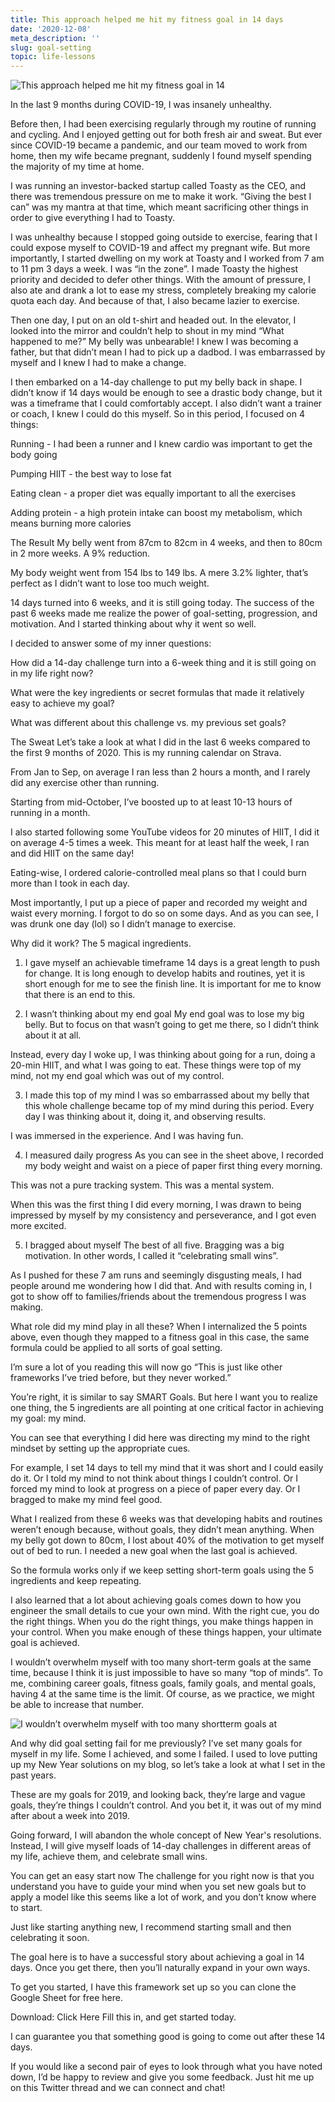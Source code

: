 ```yaml
---
title: This approach helped me hit my fitness goal in 14 days
date: '2020-12-08'
meta_description: ''
slug: goal-setting
topic: life-lessons
---
```


<img src="/images/blog/goal-setting-1.png" alt="This approach helped me hit my fitness goal in 14" class="cover-image" />


In the last 9 months during COVID-19, I was insanely unhealthy.

Before then, I had been exercising regularly through my routine of running and cycling. And I enjoyed getting out for both fresh air and sweat. But ever since COVID-19 became a pandemic, and our team moved to work from home, then my wife became pregnant, suddenly I found myself spending the majority of my time at home.

I was running an investor-backed startup called Toasty as the CEO, and there was tremendous pressure on me to make it work. “Giving the best I can” was my mantra at that time, which meant sacrificing other things in order to give everything I had to Toasty.

I was unhealthy because I stopped going outside to exercise, fearing that I could expose myself to COVID-19 and affect my pregnant wife. But more importantly, I started dwelling on my work at Toasty and I worked from 7 am to 11 pm 3 days a week. I was “in the zone”. I made Toasty the highest priority and decided to defer other things. With the amount of pressure, I also ate and drank a lot to ease my stress, completely breaking my calorie quota each day. And because of that, I also became lazier to exercise.

Then one day, I put on an old t-shirt and headed out. In the elevator, I looked into the mirror and couldn’t help to shout in my mind “What happened to me?” My belly was unbearable! I knew I was becoming a father, but that didn’t mean I had to pick up a dadbod. I was embarrassed by myself and I knew I had to make a change.

I then embarked on a 14-day challenge to put my belly back in shape. I didn’t know if 14 days would be enough to see a drastic body change, but it was a timeframe that I could comfortably accept. I also didn’t want a trainer or coach, I knew I could do this myself. So in this period, I focused on 4 things:

Running - I had been a runner and I knew cardio was important to get the body going

Pumping HIIT - the best way to lose fat

Eating clean - a proper diet was equally important to all the exercises

Adding protein - a high protein intake can boost my metabolism, which means burning more calories

The Result
My belly went from 87cm to 82cm in 4 weeks, and then to 80cm in 2 more weeks. A 9% reduction.

My body weight went from 154 lbs to 149 lbs. A mere 3.2% lighter, that’s perfect as I didn’t want to lose too much weight.

14 days turned into 6 weeks, and it is still going today. The success of the past 6 weeks made me realize the power of goal-setting, progression, and motivation. And I started thinking about why it went so well.

I decided to answer some of my inner questions:

How did a 14-day challenge turn into a 6-week thing and it is still going on in my life right now?

What were the key ingredients or secret formulas that made it relatively easy to achieve my goal?

What was different about this challenge vs. my previous set goals?

The Sweat
Let’s take a look at what I did in the last 6 weeks compared to the first 9 months of 2020. This is my running calendar on Strava.

From Jan to Sep, on average I ran less than 2 hours a month, and I rarely did any exercise other than running.




Starting from mid-October, I’ve boosted up to at least 10-13 hours of running in a month.

I also started following some YouTube videos for 20 minutes of HIIT, I did it on average 4-5 times a week. This meant for at least half the week, I ran and did HIIT on the same day!

Eating-wise, I ordered calorie-controlled meal plans so that I could burn more than I took in each day.




Most importantly, I put up a piece of paper and recorded my weight and waist every morning. I forgot to do so on some days. And as you can see, I was drunk one day (lol) so I didn’t manage to exercise.




Why did it work? The 5 magical ingredients.
1. I gave myself an achievable timeframe
14 days is a great length to push for change. It is long enough to develop habits and routines, yet it is short enough for me to see the finish line. It is important for me to know that there is an end to this.

2. I wasn’t thinking about my end goal
My end goal was to lose my big belly. But to focus on that wasn’t going to get me there, so I didn’t think about it at all.

Instead, every day I woke up, I was thinking about going for a run, doing a 20-min HIIT, and what I was going to eat. These things were top of my mind, not my end goal which was out of my control.

3. I made this top of my mind
I was so embarrassed about my belly that this whole challenge became top of my mind during this period. Every day I was thinking about it, doing it, and observing results.

I was immersed in the experience. And I was having fun.

4. I measured daily progress
As you can see in the sheet above, I recorded my body weight and waist on a piece of paper first thing every morning.

This was not a pure tracking system. This was a mental system.

When this was the first thing I did every morning, I was drawn to being impressed by myself by my consistency and perseverance, and I got even more excited.

5. I bragged about myself
The best of all five. Bragging was a big motivation. In other words, I called it “celebrating small wins”.

As I pushed for these 7 am runs and seemingly disgusting meals, I had people around me wondering how I did that. And with results coming in, I got to show off to families/friends about the tremendous progress I was making.

What role did my mind play in all these?
When I internalized the 5 points above, even though they mapped to a fitness goal in this case, the same formula could be applied to all sorts of goal setting.

I’m sure a lot of you reading this will now go “This is just like other frameworks I’ve tried before, but they never worked.”

You’re right, it is similar to say SMART Goals. But here I want you to realize one thing, the 5 ingredients are all pointing at one critical factor in achieving my goal: my mind.

You can see that everything I did here was directing my mind to the right mindset by setting up the appropriate cues.

For example, I set 14 days to tell my mind that it was short and I could easily do it. Or I told my mind to not think about things I couldn’t control. Or I forced my mind to look at progress on a piece of paper every day. Or I bragged to make my mind feel good.

What I realized from these 6 weeks was that developing habits and routines weren’t enough because, without goals, they didn’t mean anything. When my belly got down to 80cm, I lost about 40% of the motivation to get myself out of bed to run. I needed a new goal when the last goal is achieved.

So the formula works only if we keep setting short-term goals using the 5 ingredients and keep repeating.

I also learned that a lot about achieving goals comes down to how you engineer the small details to cue your own mind. With the right cue, you do the right things. When you do the right things, you make things happen in your control. When you make enough of these things happen, your ultimate goal is achieved.

I wouldn’t overwhelm myself with too many short-term goals at the same time, because I think it is just impossible to have so many “top of minds”. To me, combining career goals, fitness goals, family goals, and mental goals, having 4 at the same time is the limit. Of course, as we practice, we might be able to increase that number.

<img src="/images/blog/goal-setting-5.png" alt="I wouldn’t overwhelm myself with too many shortterm goals at" />

And why did goal setting fail for me previously?
I’ve set many goals for myself in my life. Some I achieved, and some I failed. I used to love putting up my New Year solutions on my blog, so let’s take a look at what I set in the past years.




These are my goals for 2019, and looking back, they’re large and vague goals, they’re things I couldn’t control. And you bet it, it was out of my mind after about a week into 2019.

Going forward, I will abandon the whole concept of New Year's resolutions. Instead, I will give myself loads of 14-day challenges in different areas of my life, achieve them, and celebrate small wins.

You can get an easy start now
The challenge for you right now is that you understand you have to guide your mind when you set new goals but to apply a model like this seems like a lot of work, and you don’t know where to start.

Just like starting anything new, I recommend starting small and then celebrating it soon.

The goal here is to have a successful story about achieving a goal in 14 days. Once you get there, then you’ll naturally expand in your own ways.

To get you started, I have this framework set up so you can clone the Google Sheet for free here.



Download: Click Here
Fill this in, and get started today.

I can guarantee you that something good is going to come out after these 14 days.

If you would like a second pair of eyes to look through what you have noted down, I’d be happy to review and give you some feedback. Just hit me up on this Twitter thread and we can connect and chat!
